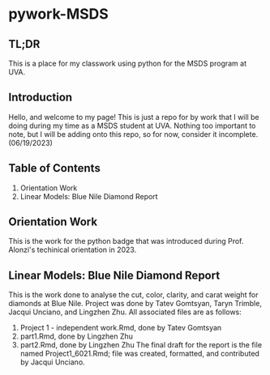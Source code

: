 # pywork-MSDS

## TL;DR
This is a place for my classwork using python for the MSDS program at UVA.

## Introduction
Hello, and welcome to my page! This is just a repo for by work that I will be doing during my time as a MSDS student at UVA. Nothing too important to note, but I will be adding onto this repo, so for now, consider it incomplete. (06/19/2023)

## Table of Contents
1. Orientation Work
2. Linear Models: Blue Nile Diamond Report

## Orientation Work
This is the work for the python badge that was introduced during Prof. Alonzi's techinical orientation in 2023.

## Linear Models: Blue Nile Diamond Report
This is the work done to analyse the cut, color, clarity, and carat weight for diamonds at Blue Nile. Project was done by Tatev Gomtsyan, Taryn Trimble, Jacqui Unciano, and Lingzhen Zhu. All associated files are as follows:
1. Project 1 - independent work.Rmd, done by Tatev Gomtsyan
2. part1.Rmd, done by Lingzhen Zhu
3. part2.Rmd, done by Lingzhen Zhu
The final draft for the report is the file named Project1_6021.Rmd; file was created, formatted, and contributed by Jacqui Unciano.
